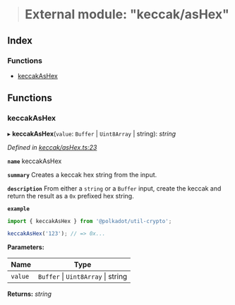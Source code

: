 > # External module: "keccak/asHex"

## Index

### Functions

* [keccakAsHex](_keccak_ashex_.md#keccakashex)

## Functions

###  keccakAsHex

▸ **keccakAsHex**(`value`: `Buffer` | `Uint8Array` | string): *string*

*Defined in [keccak/asHex.ts:23](https://github.com/polkadot-js/common/blob/1d0a4e7/packages/util-crypto/src/keccak/asHex.ts#L23)*

**`name`** keccakAsHex

**`summary`** Creates a keccak hex string from the input.

**`description`** 
From either a `string` or a `Buffer` input, create the keccak and return the result as a `0x` prefixed hex string.

**`example`** 
<BR>

```javascript
import { keccakAsHex } from '@polkadot/util-crypto';

keccakAsHex('123'); // => 0x...
```

**Parameters:**

Name | Type |
------ | ------ |
`value` | `Buffer` \| `Uint8Array` \| string |

**Returns:** *string*